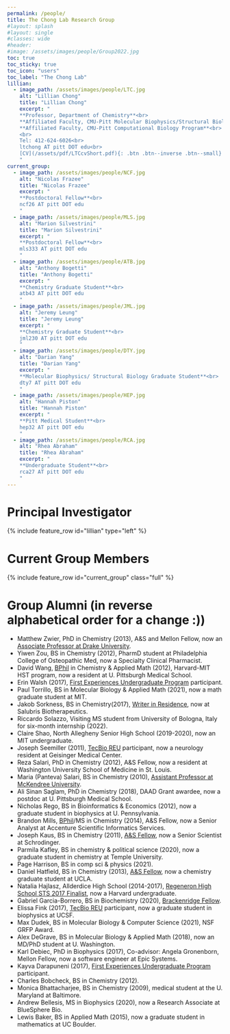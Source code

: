 ```yaml
---
permalink: /people/
title: The Chong Lab Research Group
#layout: splash
#layout: single
#classes: wide
#header:
#image: /assets/images/people/Group2022.jpg
toc: true
toc_sticky: true
toc_icon: "users"
toc_label: "The Chong Lab"
lillian:
  - image_path: /assets/images/people/LTC.jpg
    alt: "Lillian Chong"
    title: "Lillian Chong"
    excerpt: "
    **Professor, Department of Chemistry**<br>
    **Affiliated Faculty, CMU-Pitt Molecular Biophysics/Structural Biology Program**<br>
    **Affiliated Faculty, CMU-Pitt Computational Biology Program**<br>
    <br>
    Tel: 412-624-6026<br>
    ltchong AT pitt DOT edu<br>
    [CV](/assets/pdf/LTCcvShort.pdf){: .btn .btn--inverse .btn--small}
    "
current_group:
  - image_path: /assets/images/people/NCF.jpg
    alt: "Nicolas Frazee"
    title: "Nicolas Frazee"
    excerpt: "
    **Postdoctoral Fellow**<br>
    ncf26 AT pitt DOT edu
    " 
  - image_path: /assets/images/people/MLS.jpg
    alt: "Marion Silvestrini"
    title: "Marion Silvestrini"
    excerpt: "
    **Postdoctoral Fellow**<br>
    mls333 AT pitt DOT edu
    " 
  - image_path: /assets/images/people/ATB.jpg
    alt: "Anthony Bogetti"
    title: "Anthony Bogetti"
    excerpt: "
    **Chemistry Graduate Student**<br>
    atb43 AT pitt DOT edu
    "
  - image_path: /assets/images/people/JML.jpg
    alt: "Jeremy Leung"
    title: "Jeremy Leung"
    excerpt: "
    **Chemistry Graduate Student**<br>
    jml230 AT pitt DOT edu
    "
  - image_path: /assets/images/people/DTY.jpg
    alt: "Darian Yang"
    title: "Darian Yang"
    excerpt: "
    **Molecular Biophysics/ Structural Biology Graduate Student**<br>
    dty7 AT pitt DOT edu
    "
  - image_path: /assets/images/people/HEP.jpg
    alt: "Hannah Piston"
    title: "Hannah Piston"
    excerpt: "
    **Pitt Medical Student**<br>
    hep32 AT pitt DOT edu
    "
  - image_path: /assets/images/people/RCA.jpg
    alt: "Rhea Abraham"
    title: "Rhea Abraham"
    excerpt: "
    **Undergraduate Student**<br>
    rca27 AT pitt DOT edu
    "
---
```


# Principal Investigator
{% include feature_row id="lillian" type="left" %}

# Current Group Members
{% include feature_row id="current_group" class="full" %}

# Group Alumni (in reverse alphabetical order for a change :))

* Matthew Zwier, PhD in Chemistry (2013), A&S and Mellon Fellow, now an [Associate Professor at Drake University](https://www.drake.edu/chemistry/facultystaff/drmatthewzwier/).  
* Yiwen Zou, BS in Chemistry (2012), PharmD student at Philadelphia College of Osteopathic Med, now a Specialty Clinical Pharmacist.  
* David Wang, [BPhil](http://www.honorscollege.pitt.edu/bphil-degree) in Chemistry & Applied Math (2012), Harvard-MIT HST program, now a resident at U. Pittsburgh Medical School.  
* Erin Walsh (2017), [First Experiences Undergraduate Program](https://www.asundergrad.pitt.edu/research/first-experiences-research) participant.  
* Paul Torrillo, BS in Molecular Biology & Applied Math (2021), now a math graduate student at MIT. 
* Jakob Sorkness, BS in Chemistry(2017), [Writer in Residence](https://medium.com/pitt-undergraduate-science-writing), now at Salubris Biotherapeutics.
* Riccardo Solazzo, Visiting MS student from University of Bologna, Italy for six-month internship (2022). 
* Claire Shao, North Allegheny Senior High School (2019-2020), now an MIT undergraduate.   
* Joseph Seemiller (2011), [TecBio REU](http://www.tecbioreu.pitt.edu/) participant, now a neurology resident at Geisinger Medical Center.  
* Reza Salari, PhD in Chemistry (2012), A&S Fellow, now a resident at Washington University School of Medicine in St. Louis.  
* Maria (Panteva) Salari, BS in Chemistry (2010), [Assistant Professor at McKendree University](https://www.mckendree.edu/directory/maria-salari.php).
* Ali Sinan Saglam, PhD in Chemistry (2018), DAAD Grant awardee, now a postdoc at U. Pittsburgh Medical School.  
* Nicholas Rego, BS in Bioinformatics & Economics (2012), now a graduate student in biophysics at U. Pennsylvania.  
* Brandon Mills, [BPhil](http://www.honorscollege.pitt.edu/bphil-degree)/MS in Chemistry (2014), A&S Fellow, now a Senior Analyst at Accenture Scientific Informatics Services.  
* Joseph Kaus, BS in Chemistry (2011), [A&S Fellow](https://www.asundergrad.pitt.edu/research/awards-and-funding#summer-undergraduate-research-awards), now a Senior Scientist at Schrodinger.  
* Parmila Kafley, BS in chemistry & political science (2020), now a graduate student in chemistry at Temple University.  
* Page Harrison, BS in comp sci & physics (2021). 
* Daniel Hatfield, BS in Chemistry (2013), [A&S Fellow](https://www.asundergrad.pitt.edu/research/awards-and-funding#summer-undergraduate-research-awards), now a chemistry graduate student at UCLA.  
* Natalia Hajlasz, Allderdice High School (2014-2017), [Regeneron High School STS 2017 Finalist](https://student.societyforscience.org/regeneronsts-finalists-2017), now a Harvard undergraduate.
* Gabriel Garcia-Borrero, BS in Biochemistry (2020), [Brackenridge Fellow](http://www.honorscollege.pitt.edu/summer-brackenridge-fellowships).  
* Elissa Fink (2017), [TecBio REU](http://www.tecbioreu.pitt.edu/) participant, now a graduate student in biophysics at UCSF.  
* Max Dudek, BS in Molecular Biology & Computer Science (2021), NSF GRFP Award.  
* Alex DeGrave, BS in Molecular Biology & Applied Math (2018), now an MD/PhD student at U. Washington.  
* Karl Debiec, PhD in Biophysics (2017), Co-advisor: Angela Gronenborn, Mellon Fellow, now a software engineer at Epic Systems.  
* Kayva Darapuneni (2017), [First Experiences Undergraduate Program](https://www.asundergrad.pitt.edu/research/first-experiences-research) participant.  
* Charles Bobcheck, BS in Chemistry (2012).  
* Monica Bhattacharjee, BS in Chemistry (2009), medical student at the U. Maryland at Baltimore. 
* Andrew Bellesis, MS in Biophysics (2020), now a Research Associate at BlueSphere Bio.  
* Lewis Baker, BS in Applied Math (2015), now a graduate student in mathematics at UC Boulder.  
